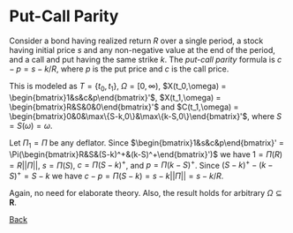 # Put-Call Parity

Consider a bond having realized return $R$ over a single period,
a stock having initial price $s$ and any non-negative value at
the end of the period, and a call and put having the same strike $k$.
The _put-call parity_ formula is $c - p = s - k/R$, where $p$ is
the put price and $c$ is the call price.

This is modeled as $T = \{t_0,t_1\}$, $\Omega =
[0,\infty)$, $X(t_0,\omega)
= \begin{bmatrix}1&s&c&p\end{bmatrix}'$, $X(t_1,\omega)
= \begin{bmatrix}R&S&0&0\end{bmatrix}'$ and $C(t_1,\omega)
= \begin{bmatrix}0&0&\max\{S-k,0\}&\max\{k-S,0\}\end{bmatrix}'$,
where $S = S(\omega) = \omega$.

Let $\Pi_1 = \Pi$ be any deflator. Since
$\begin{bmatrix}1&s&c&p\end{bmatrix}' =
\Pi(\begin{bmatrix}R&S&(S-k)^+&(k-S)^+\end{bmatrix}')$
we have $1 = \Pi(R) = R||\Pi||$, $s = \Pi(S)$,
$c = \Pi(S-k)^+$, and $p = \Pi(k-S)^+$. Since
$(S-k)^+ - (k - S)^+ = S - k$ we have
$c - p = \Pi(S - k) = s - k||\Pi|| = s - k/R$.

Again, no need for elaborate theory. Also, the result holds for
arbitrary $\Omega\subseteq\mathbf{R}$.

[Back](xva.html#examples)
